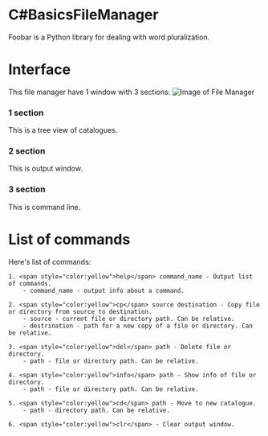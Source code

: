 
# C#BasicsFileManager

Foobar is a Python library for dealing with word pluralization.

# Interface

This file manager have 1 window with 3 sections:
![Image of File Manager](https://i.imgur.com/4jYxh2S.png)

### 1 section
This is a tree view of catalogues.
### 2 section
This is output window.
### 3 section
This is command line.

# List of commands

Here's list of commands:

```
1. <span style="color:yellow">help</span> command_name - Output list of commands.
    - command_name - output info about a command.

2. <span style="color:yellow">cp</span> source destination - Copy file or directory from source to destination.
    - source - current file or directory path. Can be relative.
    - destrination - path for a new copy of a file or directory. Can be relative.

3. <span style="color:yellow">del</span> path - Delete file or directory.
    - path - file or directory path. Can be relative.

4. <span style="color:yellow">info</span> path - Show info of file or directory.
    - path - file or directory path. Can be relative.

5. <span style="color:yellow">cd</span> path - Move to new catalogue.
    - path - directory path. Can be relative.
    
6. <span style="color:yellow">clr</span> - Clear output window.
```